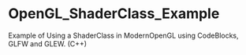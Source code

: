 # OpenGL_ShaderClass_Example
Example of Using a ShaderClass in ModernOpenGL using CodeBlocks, GLFW and GLEW. (C++)
